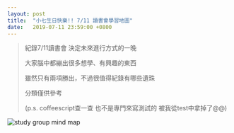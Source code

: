 ```yaml
---
layout: post
title:  "小七生日快樂!! 7/11 讀書會學習地圖"
date:   2019-07-11 23:59:00 +0800
---
```


> 紀錄7/11讀書會 決定未來進行方式的一晚
>
> 大家腦中都繃出很多想學、有興趣的東西
>
> 雖然只有兩項勝出，不過很值得紀錄有哪些遺珠
>
> 分類僅供參考 
>
> (p.s. coffeescript查一查 也不是專門來寫測試的 被我從test中拿掉了@@)



![study group mind map](https://imgur.com/xkAfs8l.jpg)